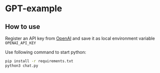 # GPT-example

## How to use
Register an API key from [OpenAI](https://platform.openai.com/overview) and 
save it as local environment variable `OPENAI_API_KEY`

Use following command to start python:
```bash
pip install -r requirements.txt
python3 chat.py
```
